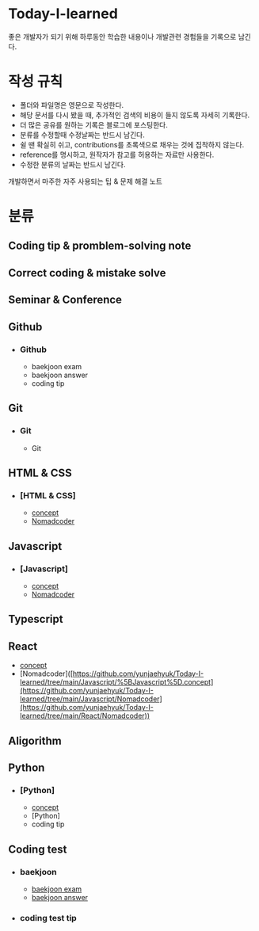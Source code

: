 # Today-I-learned

좋은 개발자가 되기 위해 하루동안 학습한 내용이나 개발관련 경험들을 기록으로 남긴다.


# 작성 규칙
* 폴더와 파일명은 영문으로 작성한다.
* 해당 문서를 다시 봤을 때, 추가적인 검색의 비용이 들지 않도록 자세히 기록한다.
* 더 많은 공유를 원하는 기록은 블로그에 포스팅한다.
* 분류를 수정할때 수정날짜는 반드시 남긴다.
* 쉴 땐 확실히 쉬고, contributions를 초록색으로 채우는 것에 집착하지 않는다.
* reference를 명시하고, 원작자가 참고를 허용하는 자료만 사용한다.
* 수정한 분류의 날짜는 반드시 남긴다.

 개발하면서 마주한 자주 사용되는 팁 & 문제 해결 노트

# 분류
## Coding tip & promblem-solving note 

## Correct coding & mistake solve

## Seminar & Conference

## Github
* ### Github
  * baekjoon exam 
  * baekjoon answer
  * coding tip
## Git
* ### Git
  * Git 

## HTML & CSS
* ### [HTML & CSS]
  * [concept]([https://github.com/yunjaehyuk/Today-I-learned/tree/main/HTML%26CSS/%5BHTML%26CSS%5D%20concept](https://github.com/yunjaehyuk/Today-I-learned/tree/main/HTML%26CSS/concept))
  * [Nomadcoder]([https://github.com/yunjaehyuk/Today-I-learned/tree/main/HTML%26CSS/%5BHTML%26CSS%5D%20concept](https://github.com/yunjaehyuk/Today-I-learned/tree/main/HTML%26CSS/Nomadcoder))
## Javascript
* ### [Javascript]
   * [concept](https://github.com/yunjaehyuk/Today-I-learned/tree/main/Javascript/%5BJavascript%5D.concept)
   * [Nomadcoder]([https://github.com/yunjaehyuk/Today-I-learned/tree/main/Javascript/%5BJavascript%5D.concept](https://github.com/yunjaehyuk/Today-I-learned/tree/main/Javascript/Nomadcoder))
## Typescript
## React
* [concept]([https://github.com/yunjaehyuk/Today-I-learned/tree/main/Javascript/%5BJavascript%5D.concept](https://github.com/yunjaehyuk/Today-I-learned/tree/main/React/concept))
* [Nomadcoder]([https://github.com/yunjaehyuk/Today-I-learned/tree/main/Javascript/%5BJavascript%5D.concept](https://github.com/yunjaehyuk/Today-I-learned/tree/main/Javascript/Nomadcoder](https://github.com/yunjaehyuk/Today-I-learned/tree/main/React/Nomadcoder))
## Aligorithm
## Python
* ### [Python] 
  * [concept](https://github.com/yunjaehyuk/Today-I-learned/tree/main/Python/%5BPython%5D%20concept)
  * [Python] 
  * coding tip
## Coding test
* ### baekjoon
  * [baekjoon exam](https://github.com/yunjaehyuk/Today-I-learned/tree/main/Coding%20test/baekjoon/exam)
  * [baekjoon answer](https://github.com/yunjaehyuk/Today-I-learned/tree/main/Coding%20test/baekjoon/answer)
* ### coding test tip
